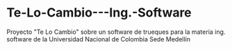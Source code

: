 # Te-Lo-Cambio---Ing.-Software
Proyecto "Te Lo Cambio" sobre un software de trueques para la materia ing. software de la Universidad Nacional de Colombia Sede Medellín
